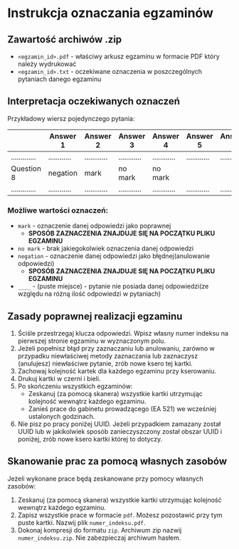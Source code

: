 # Instrukcja oznaczania egzaminów

## Zawartość archiwów .zip
* `<egzamin_id>.pdf` - właściwy arkusz egzaminu w formacie PDF który należy wydrukować
* `<egzamin_id>.txt` - oczekiwane oznaczenia w poszczególnych pytaniach danego egzaminu

## Interpretacja oczekiwanych oznaczeń

Przykładowy wiersz pojedynczego pytania:

|             | Answer 1   | Answer 2   | Answer 3   | Answer 4   | Answer 5   | Answer 6   |
|-------------|------------|------------|------------|------------|------------|------------|
|.............|............|............|............|............|............|............|
| Question 8  | negation   | mark       | no mark    | no mark    |            |            |
|.............|............|............|............|............|............|............|

### Możliwe wartości oznaczeń:

* `mark` - oznaczenie danej odpowiedzi jako poprawnej
    - **SPOSÓB ZAZNACZENIA ZNAJDUJE SIĘ NA POCZĄTKU PLIKU EGZAMINU**
* `no mark` - brak jakiegokolwiek oznaczenia danej odpowiedzi
* `negation` - oznaczenie danej odpowiedzi jako błędnej(anulowanie odpowiedzi)
    - **SPOSÓB ZAZNACZENIA ZNAJDUJE SIĘ NA POCZĄTKU PLIKU EGZAMINU**
* `____` - (puste miejsce) - pytanie nie posiada danej odpowiedzi(ze względu na różną ilość
    odpowiedzi w pytaniach)

## Zasady poprawnej realizacji egzaminu

1. Ściśle przestrzegaj klucza odpowiedzi. Wpisz własny numer indeksu na pierwszej stronie egzaminu w wyznaczonym polu.
2. Jeżeli popełnisz błąd przy zaznaczaniu lub anulowaniu, zarówno w przypadku niewłaściwej metody zaznaczania lub zaznaczysz (anulujesz) niewłaściwe pytanie, zrób nowe ksero tej kartki.
3. Zachowaj kolejność kartek dla każdego egzaminu przy kserowaniu.
4. Drukuj kartki w czerni i bieli.
5. Po skończeniu wszystkich egzaminów:
    * Zeskanuj (za pomocą skanera) wszystkie kartki utrzymując kolejność wewnątrz każdego egzaminu.
    * Zanieś prace do gabinetu prowadzącego (EA 521) we wcześniej ustalonych godzinach.
6. Nie pisz po pracy poniżej UUID. Jeżeli przypadkiem zamazany został UUID lub w jakikolwiek sposób zanieczyszczony został obszar UUID i poniżej, zrób nowe ksero kartki której to dotyczy.

## Skanowanie prac za pomocą własnych zasobów

Jeżeli wykonane prace będą zeskanowane przy pomocy własnych zasobów:
1. Zeskanuj (za pomocą skanera) wszystkie kartki utrzymując kolejność wewnątrz każdego egzaminu.
2. Zapisz wszystkie prace w formacie `pdf`. Możesz pozostawić przy tym puste kartki. Nazwij plik `numer_indeksu.pdf`.
3. Dokonaj kompresji do formatu `zip`. Archiwum zip nazwij `numer_indeksu.zip`. Nie zabezpieczaj archiwum hasłem.
